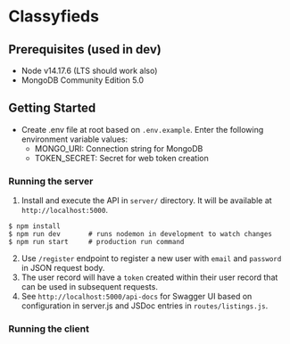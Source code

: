 # Classyfieds

## Prerequisites (used in dev)
- Node v14.17.6 (LTS should work also)
- MongoDB Community Edition 5.0

## Getting Started
- Create .env file at root based on `.env.example`. Enter the following environment variable values:
  - MONGO_URI: Connection string for MongoDB
  - TOKEN_SECRET: Secret for web token creation

### Running the server
1. Install and execute the API in `server/` directory. It will be available at `http://localhost:5000`.
```
$ npm install
$ npm run dev       # runs nodemon in development to watch changes
$ npm run start     # production run command
```
2. Use `/register` endpoint to register a new user with `email` and `password` in JSON request body.
3. The user record will have a `token` created within their user record that can be used in subsequent requests.
4. See `http://localhost:5000/api-docs` for Swagger UI based on configuration in server.js and JSDoc entries in `routes/listings.js`.

### Running the client